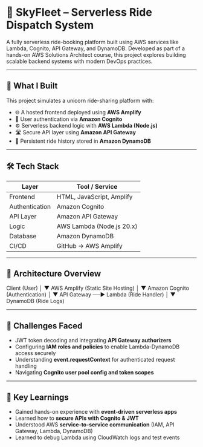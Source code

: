 # 🚖 SkyFleet – Serverless Ride Dispatch System

A fully serverless ride-booking platform built using AWS services like Lambda, Cognito, API Gateway, and DynamoDB. Developed as part of a hands-on AWS Solutions Architect course, this project explores building scalable backend systems with modern DevOps practices.

---

## 🧠 What I Built

This project simulates a unicorn ride-sharing platform with:

- 🌐 A hosted frontend deployed using **AWS Amplify**
- 👤 User authentication via **Amazon Cognito**
- ⚙️ Serverless backend logic with **AWS Lambda (Node.js)**
- 🛣 Secure API layer using **Amazon API Gateway**
- 💾 Persistent ride history stored in **Amazon DynamoDB**

---

## 🛠 Tech Stack

| Layer        | Tool / Service               |
|--------------|------------------------------|
| Frontend     | HTML, JavaScript, Amplify    |
| Authentication | Amazon Cognito             |
| API Layer    | Amazon API Gateway           |
| Logic        | AWS Lambda (Node.js 20.x)    |
| Database     | Amazon DynamoDB              |
| CI/CD        | GitHub → AWS Amplify         |

---

## 📸 Architecture Overview


Client (User)
   │
   ▼
AWS Amplify (Static Site Hosting)
   │
   ▼
Amazon Cognito (Authentication)
   │
   ▼
API Gateway ──► Lambda (Ride Handler)
                        │
                        ▼
                 DynamoDB (Ride Logs)



---

## 🚧 Challenges Faced

- JWT token decoding and integrating **API Gateway authorizers**
- Configuring **IAM roles and policies** to enable Lambda-DynamoDB access securely
- Understanding **event.requestContext** for authenticated request handling
- Navigating **Cognito user pool config and token scopes**

---

## 🚀 Key Learnings

- Gained hands-on experience with **event-driven serverless apps**
- Learned how to **secure APIs with Cognito & JWT**
- Understood AWS **service-to-service communication** (IAM, API Gateway, Lambda, DynamoDB)
- Learned to debug Lambda using CloudWatch logs and test events

